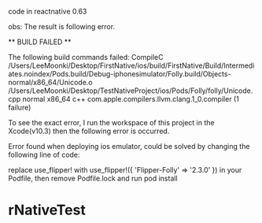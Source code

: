 code in reactnative 0.63

obs:
The result is following error.

** BUILD FAILED **

The following build commands failed:
CompileC /Users/LeeMoonki/Desktop/FirstNative/ios/build/FirstNative/Build/Intermediates.noindex/Pods.build/Debug-iphonesimulator/Folly.build/Objects-normal/x86_64/Unicode.o /Users/LeeMoonki/Desktop/TestNativeProject/ios/Pods/Folly/folly/Unicode.cpp normal x86_64 c++ com.apple.compilers.llvm.clang.1_0.compiler
(1 failure)

To see the exact error, I run the workspace of this project in the Xcode(v10.3) then the following error is occurred.


Error found when deploying ios emulator, could be solved by changing the following line of code:

replace use_flipper! with use_flipper!({ 'Flipper-Folly' => '2.3.0' }) in your Podfile, then remove Podfile.lock and run pod install



# rNativeTest
